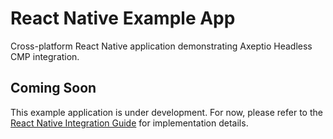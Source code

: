 # React Native Example App

Cross-platform React Native application demonstrating Axeptio Headless CMP integration.

## Coming Soon

This example application is under development. For now, please refer to the [React Native Integration Guide](../../docs/platform-guides/react-native.md) for implementation details.